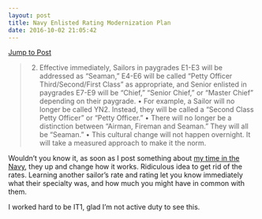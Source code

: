 ```yaml
---
layout: post
title: Navy Enlisted Rating Modernization Plan
date: 2016-10-02 21:05:42
---
```

[Jump to Post][1]

> 2) Effective immediately, Sailors in paygrades E1-E3 will be addressed as “Seaman,” E4-E6 will be called “Petty Officer Third/Second/First Class” as appropriate, and Senior enlisted in paygrades E7-E9 will be “Chief,” “Senior Chief,” or “Master Chief” depending on their paygrade.
> •   For example, a Sailor will no longer be called YN2. Instead, they will be called a “Second Class Petty Officer” or “Petty Officer.”
> •   There will no longer be a distinction between “Airman, Fireman and Seaman.” They will all be “Seaman.”
> •   This cultural change will not happen overnight. It will take a measured approach to make it the norm.

Wouldn’t you know it, as soon as I post something about [my time in the Navy][2], they up and change how it works. Ridiculous idea to get rid of the rates. Learning another sailor’s rate and rating let you know immediately what their specialty was, and how much you might have in common with them. 

I worked hard to be IT1, glad I’m not active duty to see this. 

[1]:	http://navylive.dodlive.mil/2016/09/29/enlisted-rating-modernization-plan-five-things-you-need-to-know/
[2]:	http://jonathanbuys.net/Studying_in_the_Pit
